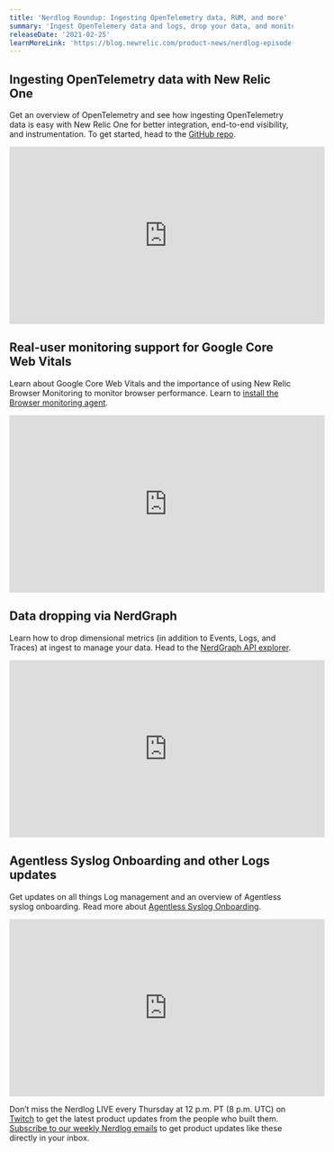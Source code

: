 ```yaml
---
title: 'Nerdlog Roundup: Ingesting OpenTelemetry data, RUM, and more'
summary: 'Ingest OpenTelemery data and logs, drop your data, and monitor your browser performance'
releaseDate: '2021-02-25'
learnMoreLink: 'https://blog.newrelic.com/product-news/nerdlog-episode-2/?mkt_tok=eyJpIjoiTVdFNFlXSTVOMkptT0dOaSIsInQiOiJ0Q0JaeWlWTmVLU1FqNGViSVY0WUV2eUJPalI4WUNnZWdNMFlLSDcrUGsxbTh3TXJLcDY2QUt2MmVLNmt2d2l3ZDlVR3ltN3hYaVJXXC9tMDdNbmZ5Vnc9PSJ9'
---
```


## Ingesting OpenTelemetry data with New Relic One

Get an overview of OpenTelemetry and see how ingesting OpenTelemetry data is easy with New Relic One for better integration, end-to-end visibility, and instrumentation. To get started, head to the [GitHub repo](https://github.com/open-telemetry).

<iframe width="560" height="315" src="https://www.youtube.com/embed/YHyopdCfxsQ" frameborder="0" allow="accelerometer; autoplay; clipboard-write; encrypted-media; gyroscope; picture-in-picture" allowfullscreen></iframe>

## Real-user monitoring support for Google Core Web Vitals

Learn about Google Core Web Vitals and the importance of using New Relic Browser Monitoring to monitor browser performance. Learn to [install the Browser monitoring agent](https://docs.newrelic.com/docs/browser/browser-monitoring/installation/install-browser-monitoring-agent).

<iframe width="560" height="315" src="https://www.youtube.com/embed/1zCPIWArIy8" frameborder="0" allow="accelerometer; autoplay; clipboard-write; encrypted-media; gyroscope; picture-in-picture" allowfullscreen></iframe>

## Data dropping via NerdGraph

Learn how to drop dimensional metrics (in addition to Events, Logs, and Traces) at ingest to manage your data. Head to the [NerdGraph API explorer](https://api.newrelic.com/graphiql).

<iframe width="560" height="315" src="https://www.youtube.com/embed/Ye73mUGq-Ao" frameborder="0" allow="accelerometer; autoplay; clipboard-write; encrypted-media; gyroscope; picture-in-picture" allowfullscreen></iframe>

## Agentless Syslog Onboarding and other Logs updates

Get updates on all things Log management and an overview of Agentless syslog onboarding. Read more about [Agentless Syslog Onboarding](https://blog.newrelic.com/product-news/agentless-syslog-onboarding-new-relic-log-management/). 

<iframe width="560" height="315" src="https://www.youtube.com/embed/t6KFYfeEdjw" frameborder="0" allow="accelerometer; autoplay; clipboard-write; encrypted-media; gyroscope; picture-in-picture" allowfullscreen></iframe>

 Don’t miss the Nerdlog LIVE every Thursday at 12 p.m. PT (8 p.m. UTC) on [Twitch](https://www.twitch.tv/new_relic) to get the latest product updates from the people who built them. [Subscribe to our weekly Nerdlog emails](https://developer.newrelic.com/nerdlog) to get product updates like these directly in your inbox.
